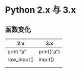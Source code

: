 # Python 2.x 与 3.x
## 函数变化

| 2.x | 3.x |
| --- | --- |
| print “a" | print(“a”) |
| raw_input() | input() |
|  |  |
|  |  |

